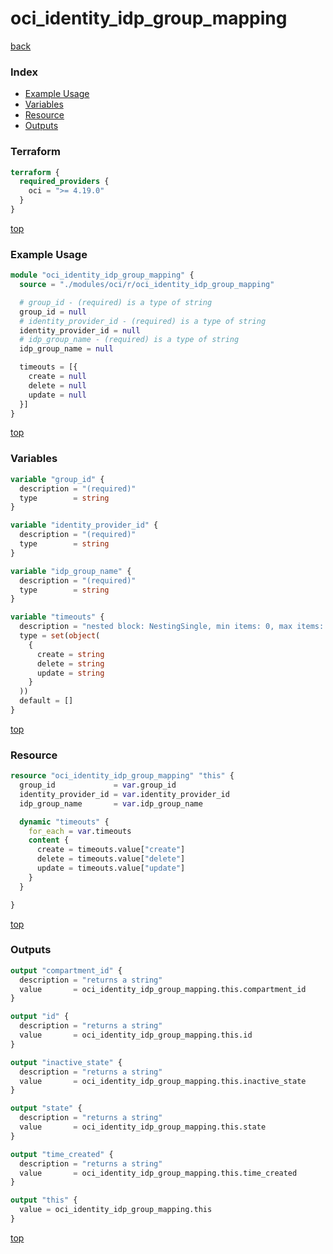 # oci_identity_idp_group_mapping

[back](../oci.md)

### Index

- [Example Usage](#example-usage)
- [Variables](#variables)
- [Resource](#resource)
- [Outputs](#outputs)

### Terraform

```terraform
terraform {
  required_providers {
    oci = ">= 4.19.0"
  }
}
```

[top](#index)

### Example Usage

```terraform
module "oci_identity_idp_group_mapping" {
  source = "./modules/oci/r/oci_identity_idp_group_mapping"

  # group_id - (required) is a type of string
  group_id = null
  # identity_provider_id - (required) is a type of string
  identity_provider_id = null
  # idp_group_name - (required) is a type of string
  idp_group_name = null

  timeouts = [{
    create = null
    delete = null
    update = null
  }]
}
```

[top](#index)

### Variables

```terraform
variable "group_id" {
  description = "(required)"
  type        = string
}

variable "identity_provider_id" {
  description = "(required)"
  type        = string
}

variable "idp_group_name" {
  description = "(required)"
  type        = string
}

variable "timeouts" {
  description = "nested block: NestingSingle, min items: 0, max items: 0"
  type = set(object(
    {
      create = string
      delete = string
      update = string
    }
  ))
  default = []
}
```

[top](#index)

### Resource

```terraform
resource "oci_identity_idp_group_mapping" "this" {
  group_id             = var.group_id
  identity_provider_id = var.identity_provider_id
  idp_group_name       = var.idp_group_name

  dynamic "timeouts" {
    for_each = var.timeouts
    content {
      create = timeouts.value["create"]
      delete = timeouts.value["delete"]
      update = timeouts.value["update"]
    }
  }

}
```

[top](#index)

### Outputs

```terraform
output "compartment_id" {
  description = "returns a string"
  value       = oci_identity_idp_group_mapping.this.compartment_id
}

output "id" {
  description = "returns a string"
  value       = oci_identity_idp_group_mapping.this.id
}

output "inactive_state" {
  description = "returns a string"
  value       = oci_identity_idp_group_mapping.this.inactive_state
}

output "state" {
  description = "returns a string"
  value       = oci_identity_idp_group_mapping.this.state
}

output "time_created" {
  description = "returns a string"
  value       = oci_identity_idp_group_mapping.this.time_created
}

output "this" {
  value = oci_identity_idp_group_mapping.this
}
```

[top](#index)